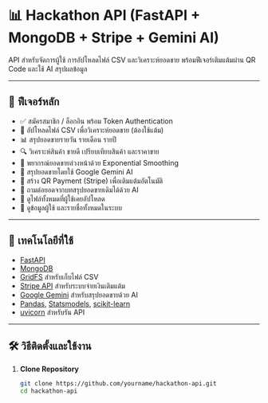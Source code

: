 # 📊 Hackathon API (FastAPI + MongoDB + Stripe + Gemini AI)

API สำหรับจัดการผู้ใช้ การอัปโหลดไฟล์ CSV และวิเคราะห์ยอดขาย พร้อมฟีเจอร์เติมแต้มผ่าน QR Code และใช้ AI สรุปผลข้อมูล

---

## 🚀 ฟีเจอร์หลัก

- ✅ สมัครสมาชิก / ล็อกอิน พร้อม Token Authentication
- 📁 อัปโหลดไฟล์ CSV เพื่อวิเคราะห์ยอดขาย (ต้องใช้แต้ม)
- 📊 สรุปยอดขายรายวัน รายเดือน รายปี
- 🔍 วิเคราะห์สินค้า ขายดี เปรียบเทียบสินค้า และราคาขาย
- 🤖 พยากรณ์ยอดขายล่วงหน้าด้วย Exponential Smoothing
- 💬 สรุปยอดขายโดยใช้ Google Gemini AI
- 🧾 สร้าง QR Payment (Stripe) เพื่อเติมแต้มอัตโนมัติ
- 🔁 ถามต่อยอดจากบทสรุปยอดขายเดิมได้ด้วย AI
- 📂 ดูไฟล์ทั้งหมดที่ผู้ใช้เคยอัปโหลด
- 👤 ดูข้อมูลผู้ใช้ และรายชื่อทั้งหมดในระบบ

---

## 🧰 เทคโนโลยีที่ใช้

- [FastAPI](https://fastapi.tiangolo.com/)
- [MongoDB](https://www.mongodb.com/)
- [GridFS](https://docs.mongodb.com/manual/core/gridfs/) สำหรับเก็บไฟล์ CSV
- [Stripe API](https://stripe.com/) สำหรับระบบจ่ายเงินเติมแต้ม
- [Google Gemini](https://ai.google.dev/) สำหรับสรุปยอดขายด้วย AI
- [Pandas](https://pandas.pydata.org/), [Statsmodels](https://www.statsmodels.org/), [scikit-learn](https://scikit-learn.org/)
- [uvicorn](https://www.uvicorn.org/) สำหรับรัน API

---

## 🛠 วิธีติดตั้งและใช้งาน

1. **Clone Repository**
   ```bash
   git clone https://github.com/yourname/hackathon-api.git
   cd hackathon-api
